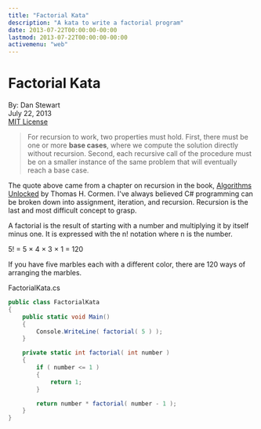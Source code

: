 ```yaml
---
title: "Factorial Kata"
description: "A kata to write a factorial program"
date: 2013-07-22T00:00:00-00:00
lastmod: 2013-07-22T00:00:00-00:00
activemenu: "web"
---
```


# Factorial Kata

By: Dan Stewart\
July 22, 2013\
[MIT License](https://mit-license.org)

> For recursion to work, two properties must hold. First, there must be one or more **base cases**, where we compute the solution directly without recursion. Second, each recursive call of the procedure must be on a smaller instance of the same problem that will eventually reach a base case.

The quote above came from a chapter on recursion in the book, 
[Algorithms Unlocked](https://www.amazon.com/Algorithms-Unlocked-Thomas-H-Cormen/dp/0262518805/) 
by Thomas H. Cormen. I've always believed C# programming
can be broken down into assignment, iteration, and recursion. Recursion is the last
and most difficult concept to grasp.

A factorial is the result of starting with a number and multiplying it by itself
minus one. It is expressed with the n! notation where n is the number. 

5! = 5 &times; 4 &times; 3 &times; 1 = 120

If you have five marbles each with a different color, there are 120 ways of arranging
the marbles. 

FactorialKata.cs

```csharp
public class FactorialKata
{
    public static void Main()
    {
        Console.WriteLine( factorial( 5 ) );
    }

    private static int factorial( int number )
    {
        if ( number <= 1 )
        {
            return 1;
        }

        return number * factorial( number - 1 );
    }
}
```